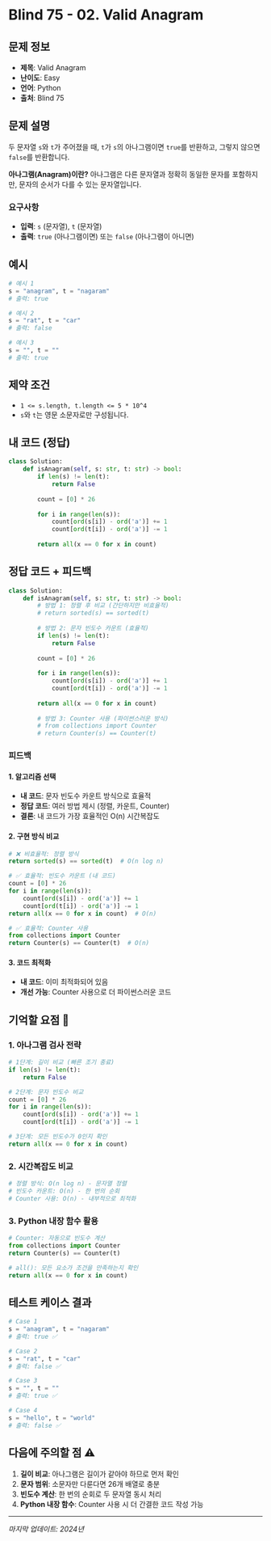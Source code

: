# Blind 75 - 02. Valid Anagram

## 문제 정보
- **제목**: Valid Anagram
- **난이도**: Easy
- **언어**: Python
- **출처**: Blind 75

## 문제 설명
두 문자열 `s`와 `t`가 주어졌을 때, `t`가 `s`의 아나그램이면 `true`를 반환하고, 그렇지 않으면 `false`를 반환합니다.

**아나그램(Anagram)이란?**
아나그램은 다른 문자열과 정확히 동일한 문자를 포함하지만, 문자의 순서가 다를 수 있는 문자열입니다.

### 요구사항
- **입력**: `s` (문자열), `t` (문자열)
- **출력**: `true` (아나그램이면) 또는 `false` (아나그램이 아니면)

## 예시
```python
# 예시 1
s = "anagram", t = "nagaram"
# 출력: true

# 예시 2
s = "rat", t = "car"
# 출력: false

# 예시 3
s = "", t = ""
# 출력: true
```

## 제약 조건
- `1 <= s.length, t.length <= 5 * 10^4`
- `s`와 `t`는 영문 소문자로만 구성됩니다.

## 내 코드 (정답)
```python
class Solution:
    def isAnagram(self, s: str, t: str) -> bool:
        if len(s) != len(t):
            return False
        
        count = [0] * 26
        
        for i in range(len(s)):
            count[ord(s[i]) - ord('a')] += 1
            count[ord(t[i]) - ord('a')] -= 1
            
        return all(x == 0 for x in count)
```

## 정답 코드 + 피드백
```python
class Solution:
    def isAnagram(self, s: str, t: str) -> bool:
        # 방법 1: 정렬 후 비교 (간단하지만 비효율적)
        # return sorted(s) == sorted(t)
        
        # 방법 2: 문자 빈도수 카운트 (효율적)
        if len(s) != len(t):
            return False
        
        count = [0] * 26
        
        for i in range(len(s)):
            count[ord(s[i]) - ord('a')] += 1
            count[ord(t[i]) - ord('a')] -= 1
            
        return all(x == 0 for x in count)
        
        # 방법 3: Counter 사용 (파이썬스러운 방식)
        # from collections import Counter
        # return Counter(s) == Counter(t)
```

### 피드백

#### 1. **알고리즘 선택**
- **내 코드**: 문자 빈도수 카운트 방식으로 효율적
- **정답 코드**: 여러 방법 제시 (정렬, 카운트, Counter)
- **결론**: 내 코드가 가장 효율적인 O(n) 시간복잡도

#### 2. **구현 방식 비교**
```python
# ❌ 비효율적: 정렬 방식
return sorted(s) == sorted(t)  # O(n log n)

# ✅ 효율적: 빈도수 카운트 (내 코드)
count = [0] * 26
for i in range(len(s)):
    count[ord(s[i]) - ord('a')] += 1
    count[ord(t[i]) - ord('a')] -= 1
return all(x == 0 for x in count)  # O(n)

# ✅ 효율적: Counter 사용
from collections import Counter
return Counter(s) == Counter(t)  # O(n)
```

#### 3. **코드 최적화**
- **내 코드**: 이미 최적화되어 있음
- **개선 가능**: Counter 사용으로 더 파이썬스러운 코드

## 기억할 요점 🔑

### 1. 아나그램 검사 전략
```python
# 1단계: 길이 비교 (빠른 조기 종료)
if len(s) != len(t):
    return False

# 2단계: 문자 빈도수 비교
count = [0] * 26
for i in range(len(s)):
    count[ord(s[i]) - ord('a')] += 1
    count[ord(t[i]) - ord('a')] -= 1

# 3단계: 모든 빈도수가 0인지 확인
return all(x == 0 for x in count)
```

### 2. 시간복잡도 비교
```python
# 정렬 방식: O(n log n) - 문자열 정렬
# 빈도수 카운트: O(n) - 한 번의 순회
# Counter 사용: O(n) - 내부적으로 최적화
```

### 3. Python 내장 함수 활용
```python
# Counter: 자동으로 빈도수 계산
from collections import Counter
return Counter(s) == Counter(t)

# all(): 모든 요소가 조건을 만족하는지 확인
return all(x == 0 for x in count)
```

## 테스트 케이스 결과
```python
# Case 1
s = "anagram", t = "nagaram"
# 출력: true ✅

# Case 2
s = "rat", t = "car"
# 출력: false ✅

# Case 3
s = "", t = ""
# 출력: true ✅

# Case 4
s = "hello", t = "world"
# 출력: false ✅
```

## 다음에 주의할 점 ⚠️
1. **길이 비교**: 아나그램은 길이가 같아야 하므로 먼저 확인
2. **문자 범위**: 소문자만 다룬다면 26개 배열로 충분
3. **빈도수 계산**: 한 번의 순회로 두 문자열 동시 처리
4. **Python 내장 함수**: Counter 사용 시 더 간결한 코드 작성 가능

---
*마지막 업데이트: 2024년*
